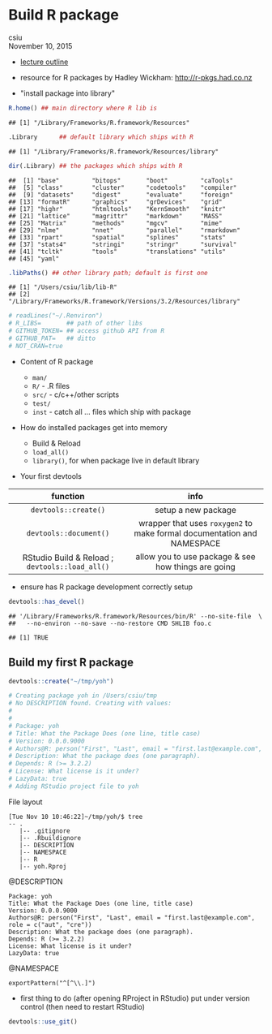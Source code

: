 # Build R package
csiu  
November 10, 2015  

- [lecture outline](http://stat545-ubc.github.io/cm105_packages.html)

- resource for R packages by Hadley Wickham: http://r-pkgs.had.co.nz

- "install package into library"


```r
R.home() ## main directory where R lib is
```

```
## [1] "/Library/Frameworks/R.framework/Resources"
```

```r
.Library      ## default library which ships with R
```

```
## [1] "/Library/Frameworks/R.framework/Resources/library"
```

```r
dir(.Library) ## the packages which ships with R
```

```
##  [1] "base"         "bitops"       "boot"         "caTools"     
##  [5] "class"        "cluster"      "codetools"    "compiler"    
##  [9] "datasets"     "digest"       "evaluate"     "foreign"     
## [13] "formatR"      "graphics"     "grDevices"    "grid"        
## [17] "highr"        "htmltools"    "KernSmooth"   "knitr"       
## [21] "lattice"      "magrittr"     "markdown"     "MASS"        
## [25] "Matrix"       "methods"      "mgcv"         "mime"        
## [29] "nlme"         "nnet"         "parallel"     "rmarkdown"   
## [33] "rpart"        "spatial"      "splines"      "stats"       
## [37] "stats4"       "stringi"      "stringr"      "survival"    
## [41] "tcltk"        "tools"        "translations" "utils"       
## [45] "yaml"
```

```r
.libPaths() ## other library path; default is first one
```

```
## [1] "/Users/csiu/lib/lib-R"                                         
## [2] "/Library/Frameworks/R.framework/Versions/3.2/Resources/library"
```

```r
# readLines("~/.Renviron")
# R_LIBS=       ## path of other libs
# GITHUB_TOKEN= ## access github API from R
# GITHUB_PAT=   ## ditto
# NOT_CRAN=true
```

- Content of R package
    - `man/` 
    - `R/` - .R files
    - `src/` - c/c++/other scripts
    - `test/`
    - `inst` - catch all ... files which ship with package

- How do installed packages get into memory
    - Build & Reload
    - `load_all()`
    - `library()`, for when package live in default library
    
- Your first devtools

| function | info |
|:--------:|:----:|
| `devtools::create()` | setup a new package |
| `devtools::document()` | wrapper that uses `roxygen2` to make formal documentation and NAMESPACE | 
| RStudio Build & Reload ; `devtools::load_all()` | allow you to use package & see how things are going | 


- ensure has R package development correctly setup

```r
devtools::has_devel()
```

```
## '/Library/Frameworks/R.framework/Resources/bin/R' --no-site-file  \
##   --no-environ --no-save --no-restore CMD SHLIB foo.c
```

```
## [1] TRUE
```

## Build my first R package

```r
devtools::create("~/tmp/yoh")

# Creating package yoh in /Users/csiu/tmp
# No DESCRIPTION found. Creating with values:
# 
# 
# Package: yoh
# Title: What the Package Does (one line, title case)
# Version: 0.0.0.9000
# Authors@R: person("First", "Last", email = "first.last@example.com", role = c("aut", "cre"))
# Description: What the package does (one paragraph).
# Depends: R (>= 3.2.2)
# License: What license is it under?
# LazyData: true
# Adding RStudio project file to yoh
```

File layout
```
[Tue Nov 10 10:46:22]~/tmp/yoh/$ tree
-- .
   |-- .gitignore
   |-- .Rbuildignore
   |-- DESCRIPTION
   |-- NAMESPACE
   |-- R
   |-- yoh.Rproj
```

@DESCRIPTION
```
Package: yoh
Title: What the Package Does (one line, title case)
Version: 0.0.0.9000
Authors@R: person("First", "Last", email = "first.last@example.com", role = c("aut", "cre"))
Description: What the package does (one paragraph).
Depends: R (>= 3.2.2)
License: What license is it under?
LazyData: true
```

@NAMESPACE
```
exportPattern("^[^\\.]")
```

- first thing to do (after opening RProject in RStudio) put under version control (then need to restart RStudio)

```r
devtools::use_git()
```
